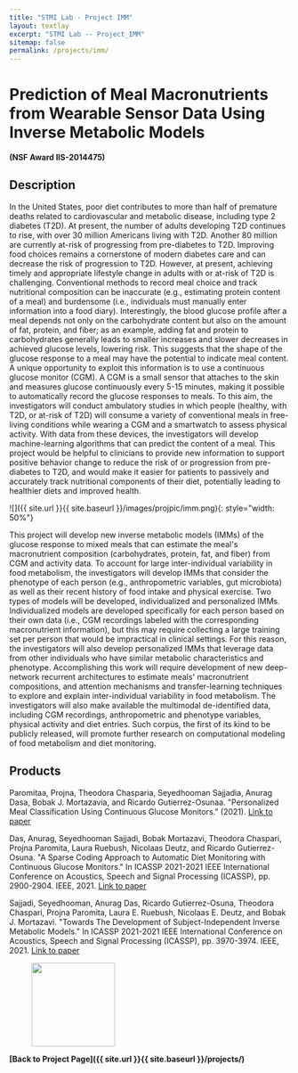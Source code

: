 ```yaml
---
title: "STMI Lab - Project IMM"
layout: textlay
excerpt: "STMI Lab -- Project_IMM"
sitemap: false
permalink: /projects/imm/
---
```


# Prediction of Meal Macronutrients from Wearable Sensor Data Using Inverse Metabolic Models #

**(NSF Award IIS-2014475)**

## Description ##

In the United States, poor diet contributes to more than half of premature deaths related to cardiovascular and metabolic disease, including type 2 diabetes (T2D). At present, the number of adults developing T2D continues to rise, with over 30 million Americans living with T2D. Another 80 million are currently at-risk of progressing from pre-diabetes to T2D. Improving food choices remains a cornerstone of modern diabetes care and can decrease the risk of progression to T2D. However, at present, achieving timely and appropriate lifestyle change in adults with or at-risk of T2D is challenging. Conventional methods to record meal choice and track nutritional composition can be inaccurate (e.g., estimating protein content of a meal) and burdensome (i.e., individuals must manually enter information into a food diary). Interestingly, the blood glucose profile after a meal depends not only on the carbohydrate content but also on the amount of fat, protein, and fiber; as an example, adding fat and protein to carbohydrates generally leads to smaller increases and slower decreases in achieved glucose levels, lowering risk. This suggests that the shape of the glucose response to a meal may have the potential to indicate meal content. A unique opportunity to exploit this information is to use a continuous glucose monitor (CGM). A CGM is a small sensor that attaches to the skin and measures glucose continuously every 5-15 minutes, making it possible to automatically record the glucose responses to meals. To this aim, the investigators will conduct ambulatory studies in which people (healthy, with T2D, or at-risk of T2D) will consume a variety of conventional meals in free-living conditions while wearing a CGM and a smartwatch to assess physical activity. With data from these devices, the investigators will develop machine-learning algorithms that can predict the content of a meal. This project would be helpful to clinicians to provide new information to support positive behavior change to reduce the risk of or progression from pre-diabetes to T2D, and would make it easier for patients to passively and accurately track nutritional components of their diet, potentially leading to healthier diets and improved health.

<!-- <figure class="fourth">
  <img src="{{ site.url }}{{ site.baseurl }}/images/projpic/imm.png" style="width: 70%; float: center; margin: 10px">
</figure> -->
![]({{ site.url }}{{ site.baseurl }}/images/projpic/imm.png){: style="width: 50%"}

This project will develop new inverse metabolic models (IMMs) of the glucose response to mixed meals that can estimate the meal's macronutrient composition (carbohydrates, protein, fat, and fiber) from CGM and activity data. To account for large inter-individual variability in food metabolism, the investigators will develop IMMs that consider the phenotype of each person (e.g., anthropometric variables, gut microbiota) as well as their recent history of food intake and physical exercise. Two types of models will be developed, individualized and personalized IMMs. Individualized models are developed specifically for each person based on their own data (i.e., CGM recordings labeled with the corresponding macronutrient information), but this may require collecting a large training set per person that would be impractical in clinical settings. For this reason, the investigators will also develop personalized IMMs that leverage data from other individuals who have similar metabolic characteristics and phenotype. Accomplishing this work will require development of new deep-network recurrent architectures to estimate meals' macronutrient compositions, and attention mechanisms and transfer-learning techniques to explore and explain inter-individual variability in food metabolism. The investigators will also make available the multimodal de-identified data, including CGM recordings, anthropometric and phenotype variables, physical activity and diet entries. Such corpus, the first of its kind to be publicly released, will promote further research on computational modeling of food metabolism and diet monitoring.

## Products ##
<!-- using Chicago reference style from google scholar -->
Paromitaa, Projna, Theodora Chasparia, Seyedhooman Sajjadia, Anurag Dasa, Bobak J. Mortazavia, and Ricardo Gutierrez-Osunaa. "Personalized Meal Classification Using Continuous Glucose Monitors." (2021). [Link to paper](http://ceur-ws.org/Vol-2903/IUI21WS-HEALTHI-10.pdf)

Das, Anurag, Seyedhooman Sajjadi, Bobak Mortazavi, Theodora Chaspari, Projna Paromita, Laura Ruebush, Nicolaas Deutz, and Ricardo Gutierrez-Osuna. "A Sparse Coding Approach to Automatic Diet Monitoring with Continuous Glucose Monitors." In ICASSP 2021-2021 IEEE International Conference on Acoustics, Speech and Signal Processing (ICASSP), pp. 2900-2904. IEEE, 2021. [Link to paper](https://ieeexplore.ieee.org/abstract/document/9414452)

Sajjadi, Seyedhooman, Anurag Das, Ricardo Gutierrez-Osuna, Theodora Chaspari, Projna Paromita, Laura E. Ruebush, Nicolaas E. Deutz, and Bobak J. Mortazavi. "Towards The Development of Subject-Independent Inverse Metabolic Models." In ICASSP 2021-2021 IEEE International Conference on Acoustics, Speech and Signal Processing (ICASSP), pp. 3970-3974. IEEE, 2021. [Link to paper](https://ieeexplore.ieee.org/abstract/document/9413829)

<figure class="fourth">
  <img src="{{ site.url }}{{ site.baseurl }}/images/logopic/Logo_NSF.png" style="width: 150px">
</figure>

**[Back to Project Page]({{ site.url }}{{ site.baseurl }}/projects/)**
